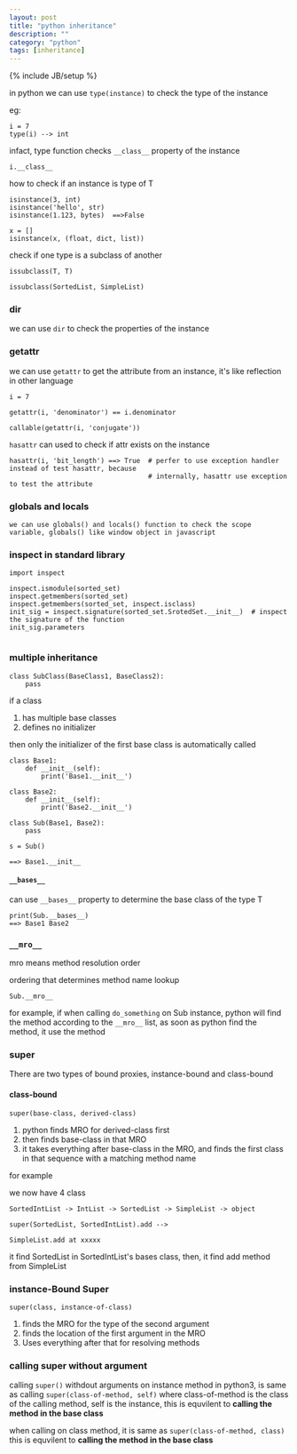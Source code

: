 ```yaml
---
layout: post
title: "python inheritance"
description: ""
category: "python"
tags: [inheritance]
---
```

{% include JB/setup %}


in python we can use `type(instance)` to check the type of the instance

eg:

```
i = 7
type(i) --> int
```

infact, type function checks `__class__` property of the instance

```
i.__class__
```

how to check if an instance is type of T

```
isinstance(3, int)
isinstance('hello', str)
isinstance(1.123, bytes)  ==>False

x = []
isinstance(x, (float, dict, list))
```

check if one type is a subclass of another

```
issubclass(T, T)

issubclass(SortedList, SimpleList)

```

### dir

we can use `dir` to check the properties of the instance

### getattr

we can use `getattr` to get the attribute from an instance, it's like reflection in other language

```
i = 7

getattr(i, 'denominator') == i.denominator

callable(getattr(i, 'conjugate'))
```

`hasattr` can used to check if attr exists on the instance

```
hasattr(i, 'bit_length') ==> True  # perfer to use exception handler instead of test hasattr, because
								   # internally, hasattr use exception to test the attribute		
```

### globals and locals

```
we can use globals() and locals() function to check the scope variable, globals() like window object in javascript
```

### inspect in standard library

```
import inspect

inspect.ismodule(sorted_set)
inspect.getmembers(sorted_set)
inspect.getmembers(sorted_set, inspect.isclass)
init_sig = inspect.signature(sorted_set.SrotedSet.__init__)  # inspect the signature of the function
init_sig.parameters
 
```


### multiple inheritance

```
class SubClass(BaseClass1, BaseClass2):
	pass
```

if a class
1. has multiple base classes
2. defines no initializer

then only the initializer of the first base class is automatically called

```
class Base1:
	def __init__(self):
		print('Base1.__init__')

class Base2:
	def __init__(self):
		print('Base2.__init__')

class Sub(Base1, Base2):
	pass

s = Sub()

==> Base1.__init__

```

#### `__bases__`

can use `__bases__` property to determine the base class of the type T

```
print(Sub.__bases__) 
==> Base1 Base2
```

### `__mro__`

mro means method resolution order

ordering that determines method name lookup

```
Sub.__mro__
```

for example, if when calling `do_something` on Sub instance, python will find the method according to the `__mro__` list, as soon as python find the method, it use the method

### super

There are two types of bound proxies, instance-bound and class-bound

#### class-bound

`super(base-class, derived-class)`

1. python finds MRO for derived-class first
2. then finds base-class in that MRO
3. it takes everything after base-class in the MRO, and finds the first class in that sequence with a matching method name


for example

we now have 4 class

```
SortedIntList -> IntList -> SortedList -> SimpleList -> object

super(SortedList, SortedIntList).add -->

SimpleList.add at xxxxx

```

it find SortedList in SortedIntList's bases class, then, it find add method from SimpleList

### instance-Bound Super

`super(class, instance-of-class)`

1. finds the MRO for the type of the second argument
2. finds the location of the first argument in the MRO
3. Uses everything after that for resolving methods

### calling super without argument


calling `super()` withdout arguments on instance method in python3, is same as calling `super(class-of-method, self)` where class-of-method is the class of the calling method, self is the instance, this is equvilent to **calling the method in the base class**

when calling on class method, it is same as `super(class-of-method, class)` this is equvilent to **calling the method in the base class**